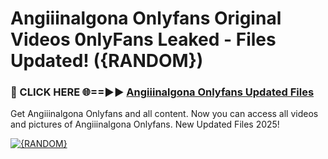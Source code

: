 # Angiiinalgona Onlyfans Original Videos 0nlyFans Leaked - Files Updated! ({RANDOM})

<h3>🔴 CLICK HERE 🌐==►► <a href="https://betterlinks.top/A2PfLJ" rel="nofollow">Angiiinalgona Onlyfans Updated Files</a></h3>

Get Angiiinalgona Onlyfans and all content. Now you can access all videos and pictures of Angiiinalgona Onlyfans. New Updated Files 2025!

[![{RANDOM}](https://i.imgur.com/ppqm5kG.gif)](https://betterlinks.top/A2PfLJ)